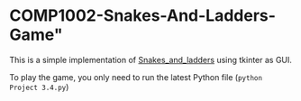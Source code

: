 # COMP1002-Snakes-And-Ladders-Game"

This is a simple implementation of [Snakes_and_ladders](https://en.wikipedia.org/wiki/Snakes_and_ladders) using tkinter as GUI.

 To play the game, you only need to run the latest Python file (`python Project 3.4.py`)
